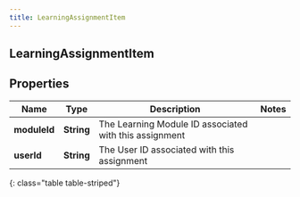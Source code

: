 ```yaml
---
title: LearningAssignmentItem
---
```

## LearningAssignmentItem


## Properties

| Name | Type | Description | Notes |
| ------------ | ------------- | ------------- | ------------- |
| **moduleId** | <!----><!---->**String**<!----> | The Learning Module ID associated with this assignment |  |
| **userId** | <!----><!---->**String**<!----> | The User ID associated with this assignment |  |
{: class="table table-striped"}



